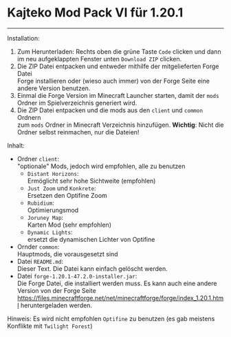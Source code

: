 # Kajteko Mod Pack VI für 1.20.1

---

Installation:
1. Zum Herunterladen: Rechts oben die grüne Taste `Code` clicken und dann \
   im neu aufgeklappten Fenster unten `Download ZIP` clicken.
2. Die ZIP Datei entpacken und entweder mithilfe der mitgelieferten Forge Datei \
   Forge installieren oder (wieso auch immer) von der Forge Seite eine andere Version benutzen. 
3. Einmal die Forge Version im Minecraft Launcher starten, damit der `mods` Ordner
   im Spielverzeichnis generiert wird.
4. Die ZIP Datei entpacken und die mods aus den `client` und `common` Ordnern \
   zum `mods` Ordner in Minecraft Verzeichnis hinzufügen.
   **Wichtig**: Nicht die Ordner selbst reinmachen, nur die Dateien!

Inhalt:
- Ordner `client`: \
  "optionale" Mods, jedoch wird empfohlen, alle zu benutzen
  - `Distant Horizons`: \
    Ermöglicht sehr hohe Sichtweite (empfohlen)
  - `Just Zoom` und `Konkrete`: \
    Ersetzen den Optifine Zoom
  - `Rubidium`: \
    Optimierungsmod
  - `Joruney Map`: \
    Karten Mod (sehr empfohlen)
  - `Dynamic Lights`: \
    ersetzt die dynamischen Lichter von Optifine
- Ornder `common`: \
  Hauptmods, die vorausgesetzt sind
- Datei `README.md`: \
  Dieser Text. Die Datei kann einfach gelöscht werden.
- Datei `forge-1.20.1-47.2.0-installer.jar`: \
  Die Forge Datei, die installiert werden muss.
  Es kann auch eine andere Version von der Forge Seite https://files.minecraftforge.net/net/minecraftforge/forge/index_1.20.1.html heruntergeladen werden.

Hinweis: Es wird nicht empfohlen `Optifine` zu benutzen (es gab meistens Konflikte mit `Twilight Forest`)
